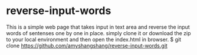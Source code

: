 # reverse-input-words
This is a simple web page that takes input in text area and reverse the input words of sentenses one by one in place.
simply clone it or download the zip to your local environment and then open the index.html in browser.
$ git clone https://github.com/amyshangshang/reverse-input-words.git

